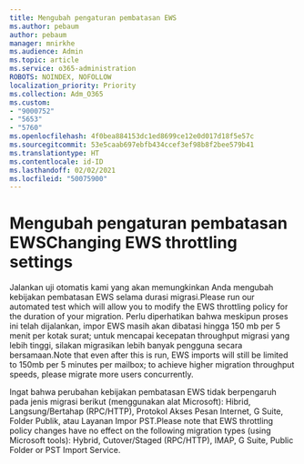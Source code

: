 ```yaml
---
title: Mengubah pengaturan pembatasan EWS
ms.author: pebaum
author: pebaum
manager: mnirkhe
ms.audience: Admin
ms.topic: article
ms.service: o365-administration
ROBOTS: NOINDEX, NOFOLLOW
localization_priority: Priority
ms.collection: Adm_O365
ms.custom:
- "9000752"
- "5653"
- "5760"
ms.openlocfilehash: 4f0bea884153dc1ed8699ce12e0d017d18f5e57c
ms.sourcegitcommit: 53e5caab697ebfb434ccef3ef98b8f2bee579b41
ms.translationtype: HT
ms.contentlocale: id-ID
ms.lasthandoff: 02/02/2021
ms.locfileid: "50075900"
---
```

# <a name="changing-ews-throttling-settings"></a><span data-ttu-id="c88a7-102">Mengubah pengaturan pembatasan EWS</span><span class="sxs-lookup"><span data-stu-id="c88a7-102">Changing EWS throttling settings</span></span>

<span data-ttu-id="c88a7-103">Jalankan uji otomatis kami yang akan memungkinkan Anda mengubah kebijakan pembatasan EWS selama durasi migrasi.</span><span class="sxs-lookup"><span data-stu-id="c88a7-103">Please run our automated test which will allow you to modify the EWS throttling policy for the duration of your migration.</span></span> <span data-ttu-id="c88a7-104">Perlu diperhatikan bahwa meskipun proses ini telah dijalankan, impor EWS masih akan dibatasi hingga 150 mb per 5 menit per kotak surat; untuk mencapai kecepatan throughput migrasi yang lebih tinggi, silakan migrasikan lebih banyak pengguna secara bersamaan.</span><span class="sxs-lookup"><span data-stu-id="c88a7-104">Note that even after this is run, EWS imports will still be limited to 150mb per 5 minutes per mailbox; to achieve higher migration throughput speeds, please migrate more users concurrently.</span></span>

<span data-ttu-id="c88a7-105">Ingat bahwa perubahan kebijakan pembatasan EWS tidak berpengaruh pada jenis migrasi berikut (menggunakan alat Microsoft): Hibrid, Langsung/Bertahap (RPC/HTTP), Protokol Akses Pesan Internet, G Suite, Folder Publik, atau Layanan Impor PST.</span><span class="sxs-lookup"><span data-stu-id="c88a7-105">Please note that EWS throttling policy changes have no effect on the following migration types (using Microsoft tools): Hybrid, Cutover/Staged (RPC/HTTP), IMAP, G Suite, Public Folder or PST Import Service.</span></span>